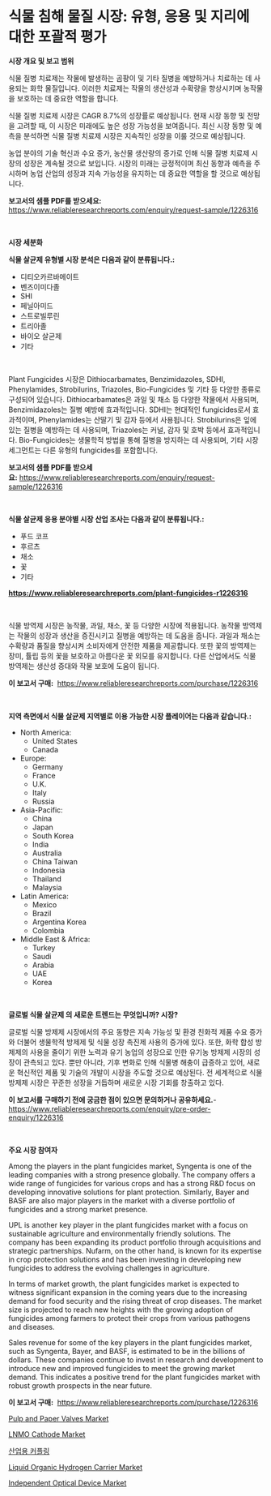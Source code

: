 <p><h1>식물 침해 물질 시장: 유형, 응용 및 지리에 대한 포괄적 평가</h1></p><p><strong>시장 개요 및 보고 범위</strong></p>
<p><p>식물 질병 치료제는 작물에 발생하는 곰팡이 및 기타 질병을 예방하거나 치료하는 데 사용되는 화학 물질입니다. 이러한 치료제는 작물의 생산성과 수확량을 향상시키며 농작물을 보호하는 데 중요한 역할을 합니다. </p><p>식물 질병 치료제 시장은 CAGR 8.7%의 성장률로 예상됩니다. 현재 시장 동향 및 전망을 고려할 때, 이 시장은 미래에도 높은 성장 가능성을 보여줍니다. 최신 시장 동향 및 예측을 분석하면 식물 질병 치료제 시장은 지속적인 성장을 이룰 것으로 예상됩니다. </p><p>농업 분야의 기술 혁신과 수요 증가, 농산물 생산량의 증가로 인해 식물 질병 치료제 시장의 성장은 계속될 것으로 보입니다. 시장의 미래는 긍정적이며 최신 동향과 예측을 주시하며 농업 산업의 성장과 지속 가능성을 유지하는 데 중요한 역할을 할 것으로 예상됩니다.</p></p>
<p><strong>보고서의 샘플 PDF를 받으세요:</strong> <a href="https://www.reliableresearchreports.com/enquiry/request-sample/1226316">https://www.reliableresearchreports.com/enquiry/request-sample/1226316</a></p>
<p>&nbsp;</p>
<p><strong>시장 세분화</strong></p>
<p><strong>식물 살균제 유형별 시장 분석은 다음과 같이 분류됩니다.:</strong></p>
<p><ul><li>디티오카르바메이트</li><li>벤즈이미다졸</li><li>SHI</li><li>페닐아미드</li><li>스트로빌루린</li><li>트리아졸</li><li>바이오 살균제</li><li>기타</li></ul></p>
<p>&nbsp;</p>
<p><p>Plant Fungicides 시장은 Dithiocarbamates, Benzimidazoles, SDHI, Phenylamides, Strobilurins, Triazoles, Bio-Fungicides 및 기타 등 다양한 종류로 구성되어 있습니다. Dithiocarbamates은 과일 및 채소 등 다양한 작물에서 사용되며, Benzimidazoles는 질병 예방에 효과적입니다. SDHI는 현대적인 fungicides로서 효과적이며, Phenylamides는 산딸기 및 감자 등에서 사용됩니다. Strobilurins은 잎에 있는 질병을 예방하는 데 사용되며, Triazoles는 커널, 감자 및 호박 등에서 효과적입니다. Bio-Fungicides는 생물학적 방법을 통해 질병을 방지하는 데 사용되며, 기타 시장 세그먼트는 다른 유형의 fungicides를 포함합니다.</p></p>
<p><strong>보고서의 샘플 PDF를 받으세요:</strong>&nbsp;<a href="https://www.reliableresearchreports.com/enquiry/request-sample/1226316">https://www.reliableresearchreports.com/enquiry/request-sample/1226316</a></p>
<p>&nbsp;</p>
<p><strong> 식물 살균제 응용 분야별 시장 산업 조사는 다음과 같이 분류됩니다.:</strong></p>
<p><ul><li>푸드 코프</li><li>후르츠</li><li>채소</li><li>꽃</li><li>기타</li></ul></p>
<p><strong><a href="https://www.reliableresearchreports.com/plant-fungicides-r1226316">https://www.reliableresearchreports.com/plant-fungicides-r1226316</a></strong></p>
<p>&nbsp;</p>
<p><p>식물 방역제 시장은 농작물, 과일, 채소, 꽃 등 다양한 시장에 적용됩니다. 농작물 방역제는 작물의 성장과 생산을 증진시키고 질병을 예방하는 데 도움을 줍니다. 과일과 채소는 수확량과 품질을 향상시켜 소비자에게 안전한 제품을 제공합니다. 또한 꽃의 방역제는 장미, 튤립 등의 꽃을 보호하고 아름다운 꽃 외모를 유지합니다. 다른 산업에서도 식물 방역제는 생산성 증대와 작물 보호에 도움이 됩니다.</p></p>
<p><strong>이 보고서 구매:</strong>&nbsp; <a href="https://www.reliableresearchreports.com/purchase/1226316">https://www.reliableresearchreports.com/purchase/1226316</a></p>
<p>&nbsp;</p>
<p><strong>지역 측면에서 식물 살균제 지역별로 이용 가능한 시장 플레이어는 다음과 같습니다.:</strong></p>
<p><ul>
    <li>
        North America:
        <ul>
            <li>United States</li>
            <li>Canada</li>
        </ul>
    </li>
    <li>
        Europe:
        <ul>
            <li>Germany</li>
            <li>France</li>
            <li>U.K.</li>
            <li>Italy</li>
            <li>Russia</li>
        </ul>
    </li>
    <li>
        Asia-Pacific:
        <ul>
            <li>China</li>
            <li>Japan</li>
            <li>South Korea</li>
            <li>India</li>
            <li>Australia</li>
            <li>China Taiwan</li>
            <li>Indonesia</li>
            <li>Thailand</li>
            <li>Malaysia</li>
        </ul>
    </li>
    <li>
        Latin America:
        <ul>
            <li>Mexico</li>
            <li>Brazil</li>
            <li>Argentina Korea</li>
            <li>Colombia</li>
        </ul>
    </li>
    <li>
        Middle East & Africa:
        <ul>
            <li>Turkey</li>
            <li>Saudi</li>
            <li>Arabia</li>
            <li>UAE</li>
            <li>Korea</li>
        </ul>
    </li>
    </ul></p>
<p>&nbsp;</p>
<p><strong>글로벌 식물 살균제 의 새로운 트렌드는 무엇입니까? 시장?</strong></p>
<p><p>글로벌 식물 방제제 시장에서의 주요 동향은 지속 가능성 및 환경 친화적 제품 수요 증가와 더불어 생물학적 방제제 및 식물 성장 촉진제 사용의 증가에 있다. 또한, 화학 합성 방제제의 사용을 줄이기 위한 노력과 유기 농업의 성장으로 인한 유기농 방제제 시장의 성장이 관측되고 있다. 뿐만 아니라, 기후 변화로 인해 식물병 해충이 급증하고 있어, 새로운 혁신적인 제품 및 기술의 개발이 시장을 주도할 것으로 예상된다. 전 세계적으로 식물 방제제 시장은 꾸준한 성장을 거듭하며 새로운 시장 기회를 창출하고 있다.</p></p>
<p><strong>이 보고서를 구매하기 전에 궁금한 점이 있으면 문의하거나 공유하세요.</strong>- <a href="https://www.reliableresearchreports.com/enquiry/pre-order-enquiry/1226316">https://www.reliableresearchreports.com/enquiry/pre-order-enquiry/1226316</a></p>
<p>&nbsp;</p>
<p><strong>주요 시장 참여자</strong></p>
<p><p>Among the players in the plant fungicides market, Syngenta is one of the leading companies with a strong presence globally. The company offers a wide range of fungicides for various crops and has a strong R&D focus on developing innovative solutions for plant protection. Similarly, Bayer and BASF are also major players in the market with a diverse portfolio of fungicides and a strong market presence.</p><p>UPL is another key player in the plant fungicides market with a focus on sustainable agriculture and environmentally friendly solutions. The company has been expanding its product portfolio through acquisitions and strategic partnerships. Nufarm, on the other hand, is known for its expertise in crop protection solutions and has been investing in developing new fungicides to address the evolving challenges in agriculture.</p><p>In terms of market growth, the plant fungicides market is expected to witness significant expansion in the coming years due to the increasing demand for food security and the rising threat of crop diseases. The market size is projected to reach new heights with the growing adoption of fungicides among farmers to protect their crops from various pathogens and diseases.</p><p>Sales revenue for some of the key players in the plant fungicides market, such as Syngenta, Bayer, and BASF, is estimated to be in the billions of dollars. These companies continue to invest in research and development to introduce new and improved fungicides to meet the growing market demand. This indicates a positive trend for the plant fungicides market with robust growth prospects in the near future.</p></p>
<p><strong>이 보고서 구매:</strong>&nbsp;&nbsp;<a href="https://www.reliableresearchreports.com/purchase/1226316">https://www.reliableresearchreports.com/purchase/1226316</a></p>
<p><p><a href="https://view.publitas.com/reportprime-1/pulp-and-paper-valves-market-exploring-market-share-market-trends-and-future-growth/">Pulp and Paper Valves Market</a></p><p><a href="https://issuu.com/reportprime-2/docs/lnmo-cathode-market-size-2030.pptx">LNMO Cathode Market</a></p><p><a href="https://github.com/ZacharyScthmitt4465/Market-Research-Report-List-1/blob/main/910494427253.md">산업용 커플링</a></p><p><a href="https://issuu.com/reportprime-2/docs/liquid-organic-hydrogen-carrier-market-size-2030.p">Liquid Organic Hydrogen Carrier Market</a></p><p><a href="https://full-wildebeest-80b.notion.site/Independent-Optical-Device-Market-Competitive-Analysis-Market-Trends-and-Forecast-to-2031-fae472b51cbd48c7b3f46298c8d64f61">Independent Optical Device Market</a></p></p>